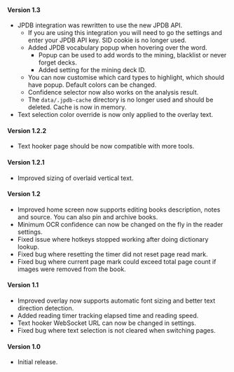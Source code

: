 #### Version 1.3
- JPDB integration was rewritten to use the new JPDB API.
  - If you are using this integration you will need to go the settings and enter your JPDB API key.
    SID cookie is no longer used.
  - Added JPDB vocabulary popup when hovering over the word.
    - Popup can be used to add words to the mining, blacklist or never forget decks.
    - Added setting for the mining deck ID.
  - You can now customise which card types to highlight, which should have popup. Default colors can be changed.
  - Confidence selector now also works on the analysis result.
  - The `data/.jpdb-cache` directory is no longer used and should be deleted. Cache is now in memory.
- Text selection color override is now only applied to the overlay text.

#### Version 1.2.2

- Text hooker page should be now compatible with more tools.

#### Version 1.2.1

- Improved sizing of overlaid vertical text.

#### Version 1.2

- Improved home screen now supports editing books description, notes and source. You can also pin and archive books.
- Minimum OCR confidence can now be changed on the fly in the reader settings.
- Fixed issue where hotkeys stopped working after doing dictionary lookup.
- Fixed bug where resetting the timer did not reset page read mark.
- Fixed bug where current page mark could exceed total page count if images were removed from the book.

#### Version 1.1

- Improved overlay now supports automatic font sizing and better text direction detection.
- Added reading timer tracking elapsed time and reading speed.
- Text hooker WebSocket URL can now be changed in settings.
- Fixed bug where text selection is not cleared when switching pages.

#### Version 1.0

- Initial release.
